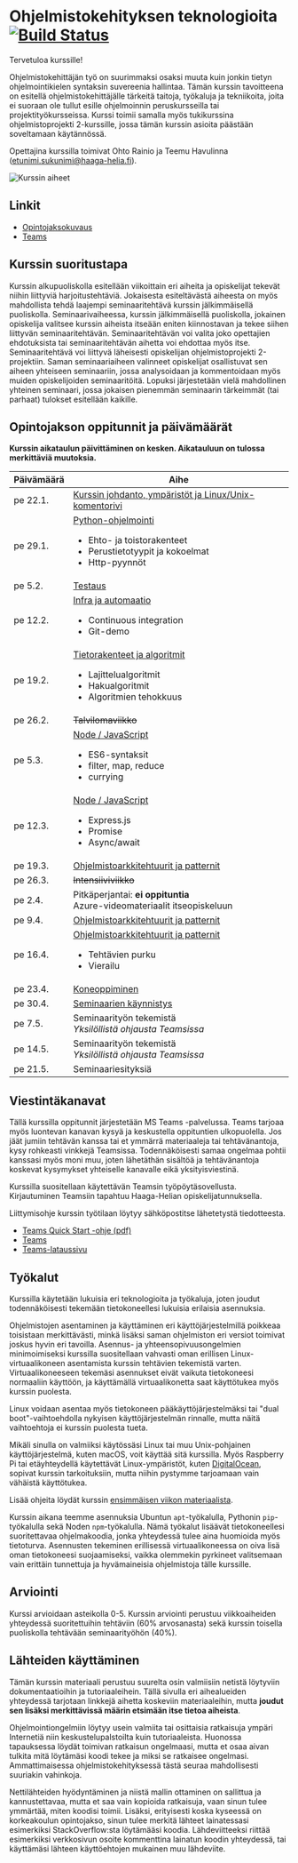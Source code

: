 # Ohjelmistokehityksen teknologioita [![Build Status](https://travis-ci.org/haagahelia/swd4tn023.svg?branch=master)](https://travis-ci.org/haagahelia/swd4tn023)

Tervetuloa kurssille!

Ohjelmistokehittäjän työ on suurimmaksi osaksi muuta kuin jonkin tietyn ohjelmointikielen syntaksin suvereenia hallintaa. Tämän kurssin tavoitteena on esitellä ohjelmistokehittäjälle tärkeitä taitoja, työkaluja ja tekniikoita, joita ei suoraan ole tullut esille ohjelmoinnin peruskursseilla tai projektityökursseissa. Kurssi toimii samalla myös tukikurssina ohjelmistoprojekti 2-kurssille, jossa tämän kurssin asioita päästään soveltamaan käytännössä.

Opettajina kurssilla toimivat Ohto Rainio ja Teemu Havulinna (etunimi.sukunimi@haaga-helia.fi).

![Kurssin aiheet](img/kurssin_aiheet.png)

## Linkit

* [Opintojaksokuvaus](https://opinto-opas.haaga-helia.fi/course_unit/SWD4TN023)
* [Teams](https://teams.microsoft.com/)

## Kurssin suoritustapa
Kurssin alkupuoliskolla esitellään viikoittain eri aiheita ja opiskelijat tekevät niihin liittyviä harjoitustehtäviä. Jokaisesta esiteltävästä aiheesta on myös mahdollista tehdä laajempi seminaaritehtävä kurssin jälkimmäisellä puoliskolla. Seminaarivaiheessa, kurssin jälkimmäisellä puoliskolla, jokainen opiskelija valitsee kurssin aiheista itseään eniten kiinnostavan ja tekee siihen liittyvän seminaaritehtävän. Seminaaritehtävän voi valita joko opettajien ehdotuksista tai seminaaritehtävän aihetta voi ehdottaa myös itse. Seminaaritehtävä voi liittyvä läheisesti opiskelijan ohjelmistoprojekti 2-projektiin. Saman seminaariaiheen valinneet opiskelijat osallistuvat sen aiheen yhteiseen seminaariin, jossa analysoidaan ja kommentoidaan myös muiden opiskelijoiden seminaaritöitä. Lopuksi järjestetään vielä mahdollinen yhteinen seminaari, jossa jokaisen pienemmän seminaarin tärkeimmät (tai parhaat) tulokset esitellään kaikille.

## Opintojakson oppitunnit ja päivämäärät

**Kurssin aikataulun päivittäminen on kesken. Aikatauluun on tulossa merkittäviä muutoksia.**

<table>
    <thead>
        <tr>
            <th>Päivämäärä</th>
            <th>Aihe</th>
        </tr>
    </thead>
    <tbody>
        <tr>
            <td>pe 22.1.</td>
            <td>
                <a href="00_linux">Kurssin johdanto, ympäristöt ja Linux/Unix-komentorivi</a><br />
            </td>
        </tr>
        <tr>
            <td>pe 29.1.</td>
            <td>
                <a href="01_python">Python-ohjelmointi</a><br />
                <ul>
                    <li>Ehto- ja toistorakenteet</li>
                    <li>Perustietotyypit ja kokoelmat</li>
                    <li>Http-pyynnöt</li>
                </ul>
            </td>
        </tr>
        <tr>
            <td>pe 5.2.</td>
            <td>
                <a href="02_testaus">Testaus</a>
            </td>
        </tr>
        <tr>
            <td>pe 12.2.</td>
            <td>
                <a href="03_infra_ja_automaatio">Infra ja automaatio</a><br />
                <ul>
                    <li>Continuous integration</li>
                    <li>Git-demo</li>
                </ul>
            </td>
        </tr>
        <tr>
            <td>pe 19.2.</td>
            <td>
                <a href="04_tietorakenteet_ja_algoritmit">Tietorakenteet ja algoritmit</a><br />
                <ul>
                    <li>Lajittelualgoritmit</li>
                    <li>Hakualgoritmit</li>
                    <li>Algoritmien tehokkuus</li>
                </ul>
            </td>
        </tr>
        <tr>
            <td>pe 26.2.</td>
            <td><del>Talvilomaviikko</del></td>
        </tr>
        <tr>
            <td>pe 5.3.</td>
            <td>
                <a href="05_es6_node">Node / JavaScript</a><br />
                <ul>
                    <li>ES6-syntaksit</li>
                    <li>filter, map, reduce</li>
                    <li>currying</li>
                </ul>
            </td>
        </tr>
        <tr>
            <td>pe 12.3.</td>
            <td>
                <a href="05_es6_node">Node / JavaScript</a><br />
                <ul>
                    <li>Express.js</li>
                    <li>Promise</li>
                    <li>Async/await</li>
                </ul>
            </td>
        </tr>
        <tr>
            <td>pe 19.3.</td>
            <td>
                <a href="06_ohjelmistoarkkitehtuurit_ja_patternit">Ohjelmistoarkkitehtuurit ja patternit</a>
            </td>
        </tr>
        <tr>
            <td>pe 26.3.</td>
            <td><del>Intensiiviviikko</del></td>
        </tr>
        <tr>
            <td>pe 2.4.</td>
            <td>
                Pitkäperjantai: <strong>ei oppituntia</strong><br />
                Azure-videomateriaalit itseopiskeluun
            </td>
        </tr>
        <tr>
            <td>pe 9.4.</td>
            <td>
                <a href="06_ohjelmistoarkkitehtuurit_ja_patternit">Ohjelmistoarkkitehtuurit ja patternit</a>
            </td>
        </tr>
        <tr>
            <td>pe 16.4.</td>
            <td>
                <a href="06_ohjelmistoarkkitehtuurit_ja_patternit">Ohjelmistoarkkitehtuurit ja patternit</a>
                <ul>
                    <li>Tehtävien purku</li>
                    <li>Vierailu</li>
                </ul>
            </td>
        </tr>
        <tr>
            <td>pe 23.4.</td>
            <td>
                <a href="07_koneoppiminen">Koneoppiminen</a>
            </td>
        </tr>
        <tr>
            <td>pe 30.4.</td>
            <td><a href="08_seminaari">Seminaarien käynnistys</a></td>
        </tr>
        <tr>
            <td>pe 7.5.</td>
            <td>Seminaarityön tekemistä<br />
                <em>Yksilöllistä ohjausta Teamsissa</em></td>
        </tr>
        <tr>
            <td>pe 14.5.</td>
            <td>Seminaarityön tekemistä<br />
                <em>Yksilöllistä ohjausta Teamsissa</em></td>
        </tr>
        <tr>
            <td>pe 21.5.</td>
            <td>Seminaariesityksiä</td>
        </tr>
    </tbody>
</table>

## Viestintäkanavat

Tällä kurssilla oppitunnit järjestetään MS Teams -palvelussa. Teams tarjoaa myös luontevan kanavan kysyä ja keskustella oppituntien ulkopuolella. Jos jäät jumiin tehtävän kanssa tai et ymmärrä materiaaleja tai tehtävänantoja, kysy rohkeasti vinkkejä Teamsissa. Todennäköisesti samaa ongelmaa pohtii kanssasi myös moni muu, joten lähetäthän sisältöä ja tehtävänantoja koskevat kysymykset yhteiselle kanavalle eikä yksityisviestinä.

Kurssilla suositellaan käytettävän Teamsin työpöytäsovellusta. Kirjautuminen Teamsiin tapahtuu Haaga-Helian opiskelijatunnuksella.

Liittymisohje kurssin työtilaan löytyy sähköpostitse lähetetystä tiedotteesta.

* [Teams Quick Start -ohje (pdf)](https://download.microsoft.com/download/D/9/F/D9FE8B9E-22F5-47BF-A1AB-09539C41FCD0/Teams%20QS.pdf)
* [Teams](https://teams.microsoft.com/)
* [Teams-lataussivu](https://teams.microsoft.com/downloads)

## Työkalut

Kurssilla käytetään lukuisia eri teknologioita ja työkaluja, joten joudut todennäköisesti tekemään tietokoneellesi lukuisia erilaisia asennuksia. 

Ohjelmistojen asentaminen ja käyttäminen eri käyttöjärjestelmillä poikkeaa toisistaan merkittävästi, minkä lisäksi saman ohjelmiston eri versiot toimivat joskus hyvin eri tavoilla. Asennus- ja yhteensopivuusongelmien minimoimiseksi kurssilla suositellaan vahvasti oman erillisen Linux-virtuaalikoneen asentamista kurssin tehtävien tekemistä varten. Virtuaalikoneeseen tekemäsi asennukset eivät vaikuta tietokoneesi normaaliin käyttöön, ja käyttämällä virtuaalikonetta saat käyttötukea myös kurssin puolesta. 

Linux voidaan asentaa myös tietokoneen pääkäyttöjärjestelmäksi tai "dual boot"-vaihtoehdolla nykyisen käyttöjärjestelmän rinnalle, mutta näitä vaihtoehtoja ei kurssin puolesta tueta.

Mikäli sinulla on valmiiksi käytössäsi Linux tai muu Unix-pohjainen käyttöjärjestelmä, kuten macOS, voit käyttää sitä kurssilla. Myös Raspberry Pi tai etäyhteydellä käytettävät Linux-ympäristöt, kuten [DigitalOcean](https://www.digitalocean.com/github-students/), sopivat kurssin tarkoituksiin, mutta  niihin pystymme tarjoamaan vain vähäistä käyttötukea.

Lisää ohjeita löydät kurssin [ensimmäisen viikon materiaalista](00_linux).

Kurssin aikana teemme asennuksia Ubuntun `apt`-työkalulla, Pythonin `pip`-työkalulla sekä Noden `npm`-työkalulla. Nämä työkalut lisäävät tietokoneellesi suoritettavaa ohjelmakoodia, jonka yhteydessä tulee aina huomioida myös tietoturva. Asennusten tekeminen erillisessä virtuaalikoneessa on oiva lisä oman tietokoneesi suojaamiseksi, vaikka olemmekin pyrkineet valitsemaan vain erittäin tunnettuja ja hyvämaineisia ohjelmistoja tälle kurssille.


## Arviointi

Kurssi arvioidaan asteikolla 0-5. Kurssin arviointi perustuu viikkoaiheiden yhteydessä suoritettuihin tehtäviin (60% arvosanasta) sekä kurssin toisella puoliskolla tehtävään seminaarityöhön (40%).

## Lähteiden käyttäminen

Tämän kurssin materiaali perustuu suurelta osin valmiisiin netistä löytyviin dokumentaatioihin ja tutoriaaleihein. Tällä sivulla eri aihealueiden yhteydessä tarjotaan linkkejä aihetta koskeviin materiaaleihin, mutta **joudut sen lisäksi merkittävissä määrin etsimään itse tietoa aiheista**.

Ohjelmointiongelmiin löytyy usein valmiita tai osittaisia ratkaisuja ympäri Internetiä niin keskustelupalstoilta kuin tutoriaaleista. Huonossa tapauksessa löydät toimivan ratkaisun ongelmaasi, mutta et osaa aivan tulkita mitä löytämäsi koodi tekee ja miksi se ratkaisee ongelmasi. Ammattimaisessa ohjelmistokehityksessä tästä seuraa mahdollisesti suuriakin vahinkoja.

Nettilähteiden hyödyntäminen ja niistä mallin ottaminen on sallittua ja kannustettavaa, mutta et saa vain kopioida ratkaisuja, vaan sinun tulee ymmärtää, miten koodisi toimii. Lisäksi, erityisesti koska kyseessä on korkeakoulun opintojakso, sinun tulee merkitä lähteet lainatessasi esimerkiksi StackOverflow:sta löytämääsi koodia. Lähdeviitteeksi riittää esimerkiksi verkkosivun osoite kommenttina lainatun koodin yhteydessä, tai käyttämäsi lähteen käyttöehtojen mukainen muu lähdeviite.
